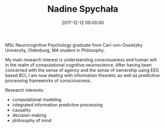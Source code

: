 ﻿---
layout: post
title:  "Nadine Spychała"
name: "Nadine "
surname: Spychała
date: 2017-12-12 09:00:00
categories: people
image-file: /images/people/nspychala.jpg
category: colab
mail: nadine.spychala@gmail.com
website:
twitter:
researchgate:
---

MSc Neurocognitive Psychology graduate from Carl-von-Ossietzky University, Oldenburg, MA student in Philosophy.

My main research interest is understanding consciousness and human will in the realm of computational cognitive neuroscience. After having been concerned with the sense of agency and the sense of ownership using EEG based BCI, I am now dealing with information theoretic as well as predicitive processing frameworks of consciousness.

Research interests:
* computational modeling
* integrated information predictive processing
* causality
* decision-making
* philosophy of mind
